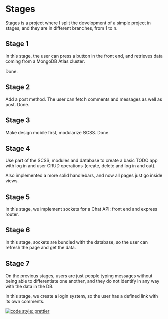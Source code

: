 # Stages
Stages is a project where I split the development of a simple project in stages, and they are in different branches, from 1 to n.

## Stage 1
In this stage, the user can press a button in the front end, and retrieves data coming from a MongoDB Atlas cluster.

Done.

## Stage 2
Add a post method. The user can fetch comments and messages as well as post.
Done.

## Stage 3
Make design mobile first, modularize SCSS.
Done.

## Stage 4
Use part of the SCSS, modules and database to create a basic TODO app 
with log in and user CRUD operations (create, delete and log in and out).

Also implemented a more solid handlebars, and now all pages just go inside views.

## Stage 5
In this stage, we implement sockets for a Chat API: front end and express router.

## Stage 6
In this stage, sockets are bundled with the database, so the user can refresh the page and get the data.

## Stage 7
On the previous stages, users are just people typing messages without being able to differentiate one another, and they do not identify in any way with the data in the DB.

In this stage, we create a login system, so the user has a defined link with its own comments.


[![code style: prettier](https://img.shields.io/badge/code_style-prettier-ff69b4.svg?style=flat-square)](https://github.com/prettier/prettier)
